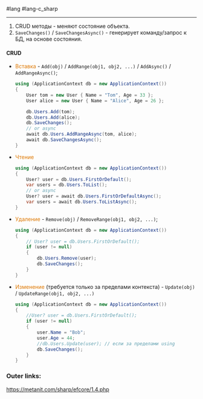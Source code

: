 #lang #lang-c_sharp

---
1. CRUD методы - меняют состояние объекта.
2. `SaveChanges()` / `SaveChangesAsync()` - генерирует команду/запрос к БД, на основе состояния.

#### CRUD
- <font color="#de7802">Вставка</font> - `Add(obj)` / `AddRange(obj1, obj2, ...)` / `AddAsync()` / `AddRangeAsync()`;
	```csharp
	using (ApplicationContext db = new ApplicationContext())
	{
	    User tom = new User { Name = "Tom", Age = 33 };
	    User alice = new User { Name = "Alice", Age = 26 };

	    db.Users.Add(tom);
	    db.Users.Add(alice);
	    db.SaveChanges();
		// or async
		await db.Users.AddRangeAsync(tom, alice);
	    await db.SaveChangesAsync();
	}
	```

- <font color="#de7802">Чтение</font>
	```csharp
	using (ApplicationContext db = new ApplicationContext())
	{
		User? user = db.Users.FirstOrDefault();
	    var users = db.Users.ToList();
	    // or async
	    User? user = await db.Users.FirstOrDefaultAsync();
	    var users = await db.Users.ToListAsync();
	}
	```

- <font color="#de7802">Удаление</font> - `Remove(obj)` / `RemoveRange(obj1, obj2, ...)`;
	```csharp
	using (ApplicationContext db = new ApplicationContext())
	{
	    // User? user = db.Users.FirstOrDefault();
	    if (user != null)
	    {
	        db.Users.Remove(user);
	        db.SaveChanges();
	    }
	}
	```

- <font color="#de7802">Изменение</font> (требуется только за пределами контекста) - `Update(obj)` / `UpdateRange(obj1, obj2, ...)`
	```csharp
	using (ApplicationContext db = new ApplicationContext())
	{
	    //User? user = db.Users.FirstOrDefault();
	    if (user != null)
	    {
	        user.Name = "Bob";
	        user.Age = 44;
	        //db.Users.Update(user); // если за пределами using
	        db.SaveChanges();
	    }    
	}
	```


### Outer links:
https://metanit.com/sharp/efcore/1.4.php